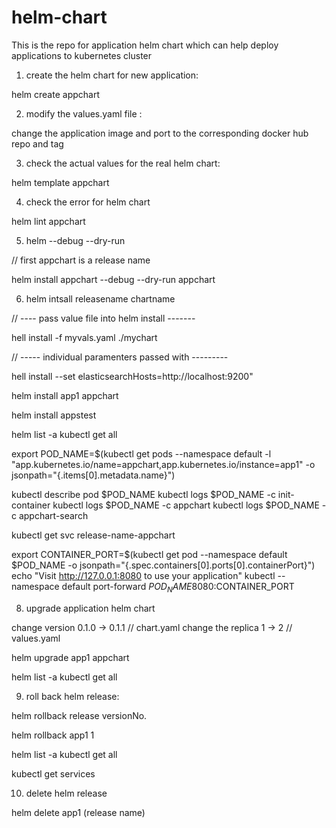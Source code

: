 # helm-chart
This is the repo for application helm chart which can help deploy applications to kubernetes cluster

1. create the helm chart for new application:

helm create appchart 

2. modify the values.yaml file :

change the application image and port to the corresponding docker hub repo and tag

3. check the actual values for the real helm chart:

helm template appchart 

4. check the error for helm chart 

helm lint appchart

5. helm --debug --dry-run

// first appchart is a release name

helm install appchart --debug --dry-run appchart

6. helm intsall releasename chartname

// ---- pass value file into helm install -------

hell install -f myvals.yaml ./mychart

// ----- individual paramenters passed with ---------

hell install --set elasticsearchHosts=http://localhost:9200"

helm install app1 appchart

helm install appstest

helm list -a
kubectl get all

export POD_NAME=$(kubectl get pods --namespace default -l "app.kubernetes.io/name=appchart,app.kubernetes.io/instance=app1" -o jsonpath="{.items[0].metadata.name}")

kubectl describe pod $POD_NAME
kubectl logs $POD_NAME -c init-container
kubectl logs $POD_NAME -c appchart
kubectl logs $POD_NAME -c appchart-search

kubectl get svc release-name-appchart

export CONTAINER_PORT=$(kubectl get pod --namespace default $POD_NAME -o jsonpath="{.spec.containers[0].ports[0].containerPort}")
echo "Visit http://127.0.0.1:8080 to use your application"
kubectl --namespace default port-forward $POD_NAME 8080:$CONTAINER_PORT

8. upgrade application helm chart

change version 0.1.0 -> 0.1.1 // chart.yaml
change the replica 1 -> 2 // values.yaml

helm upgrade app1 appchart

helm list -a
kubectl get all 

9. roll back helm release:

helm rollback release versionNo.

helm rollback app1 1

helm list -a
kubectl get all 

kubectl get services

10. delete helm release

helm delete app1 (release name)





